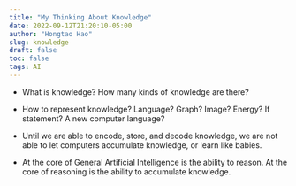 ```yaml
---
title: "My Thinking About Knowledge"
date: 2022-09-12T21:20:10-05:00
author: "Hongtao Hao"
slug: knowledge
draft: false
toc: false
tags: AI
---
```

- What is knowledge? How many kinds of knowledge are there? 

- How to represent knowledge? Language? Graph? Image? Energy? If statement? A new computer language?

- Until we are able to encode, store, and decode knowledge, we are not able to let computers accumulate knowledge, or learn like babies. 

- At the core of General Artificial Intelligence is the ability to reason. At the core of reasoning is the ability to accumulate knowledge. 